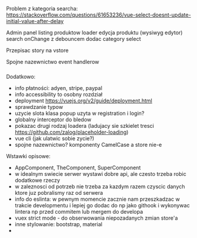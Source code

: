Problem z kategoria searcha:
https://stackoverflow.com/questions/61653236/vue-select-doesnt-update-initial-value-after-delay

Admin panel
listing produktow
loader
edycja produktu (wysiwyg edytor)
search onChange z debouncem
dodac category select

Przepisac story na vstore

Spojne nazewnictwo event handlerow

###

Dodatkowo:
- info płatności: adyen, stripe, paypal
- info accessibility to osobny rozdział
- deployment https://vuejs.org/v2/guide/deployment.html
- sprawdzanie typow
- uzycie slota klasa popup uzyta w registration i login?
- globalny interceptor do bledow
- pokazac drugi rodzaj loadera (ladujacy sie szkielet tresci https://github.com/zalog/placeholder-loading)
- vue cli (jak ulatwic sobie zycie?)
- spojne nazewnictwo? komponenty CamelCase a store nie-e

Wstawki opisowe:
- AppComponent, TheComponent, SuperComponent
- w idealnym swiecie serwer wystawi dobre api, ale czesto trzeba robic dodatkowe rzeczy
- w zaleznosci od potrzeb nie trzeba za kazdym razem czyscic danych ktore juz pobralismy raz od serwera
- info do eslinta: w pewnym momencie zacznie nam przeszkadzac w trakcie developmentu i lepiej go dodac do np jako githook i wykonywac lintera np przed commitem lub mergem do developa
- vuex strict mode - do obserwowania niepozadanych zmian store'a
- inne stylowanie: bootstrap, material
- 